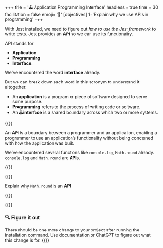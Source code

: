 +++
title = '🕹️ Application Programming Interface'
headless = true
time = 30
facilitation = false
emoji= '🧩'
[objectives]
    1='Explain why we use APIs in programming'
+++

With Jest installed, we need to figure out _how to use the Jest framework_ to write tests.
Jest provides an **API** so we can use its functionality.

API stands for

- **Application**
- **Programming**
- **Interface**.

We've encountered the word **interface** already.

But we can break down each word in this acronym to understand it altogether.

- An **application** is a program or piece of software designed to serve some purpose.
- **Programming** refers to the process of writing code or software.
- An 🕹️**interface** is a shared boundary across which two or more systems.

{{<note type="Definition" title="Definition - API">}}

An **API** is a boundary between a programmer and an application, enabling a programmer to use an application’s functionality without being concerned with how the application was built.

We’ve encountered several functions like `console.log`, `Math.round` already.
`console.log` and `Math.round` are **API**s.

{{</note >}}

{{<note type="exercise" title="exercise">}}

Explain why `Math.round` is an **API**

{{</note>}}

{{<note type="exercise" title="exercise">}}

### 🔍 Figure it out

There should be one more change to your project after running the installation command. Use documentation or ChatGPT to figure out what this change is for.
{{</note>}}
